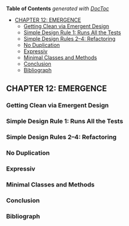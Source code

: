 <!-- START doctoc generated TOC please keep comment here to allow auto update -->
<!-- DON'T EDIT THIS SECTION, INSTEAD RE-RUN doctoc TO UPDATE -->
**Table of Contents**  *generated with [DocToc](https://github.com/thlorenz/doctoc)*

- [CHAPTER 12: EMERGENCE](#chapter-12-emergence)
  - [Getting Clean via Emergent Design](#getting-clean-via-emergent-design)
  - [Simple Design Rule 1: Runs All the Tests](#simple-design-rule-1-runs-all-the-tests)
  - [Simple Design Rules 2–4: Refactoring](#simple-design-rules-24-refactoring)
  - [No Duplication](#no-duplication)
  - [Expressiv](#expressiv)
  - [Minimal Classes and Methods](#minimal-classes-and-methods)
  - [Conclusion](#conclusion)
  - [Bibliograph](#bibliograph)

<!-- END doctoc generated TOC please keep comment here to allow auto update -->

## CHAPTER 12: EMERGENCE

### Getting Clean via Emergent Design
### Simple Design Rule 1: Runs All the Tests
### Simple Design Rules 2–4: Refactoring
### No Duplication
### Expressiv
### Minimal Classes and Methods
### Conclusion
### Bibliograph

<!-- ////////////////////////////////////////////////////////  -->
<!-- ////////////////////////////////////////////////////////  -->
<!-- ////////////////////////////////////////////////////////  -->
